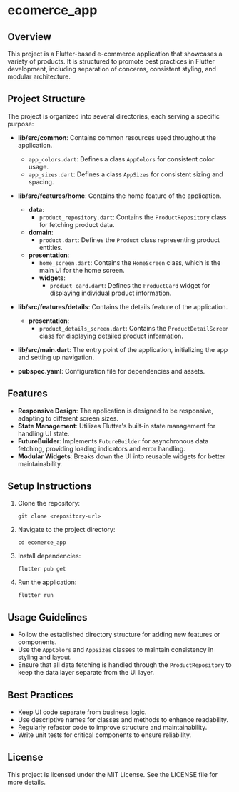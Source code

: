 # ecomerce_app

## Overview
This project is a Flutter-based e-commerce application that showcases a variety of products. It is structured to promote best practices in Flutter development, including separation of concerns, consistent styling, and modular architecture.

## Project Structure
The project is organized into several directories, each serving a specific purpose:

- **lib/src/common**: Contains common resources used throughout the application.
  - `app_colors.dart`: Defines a class `AppColors` for consistent color usage.
  - `app_sizes.dart`: Defines a class `AppSizes` for consistent sizing and spacing.

- **lib/src/features/home**: Contains the home feature of the application.
  - **data**: 
    - `product_repository.dart`: Contains the `ProductRepository` class for fetching product data.
  - **domain**: 
    - `product.dart`: Defines the `Product` class representing product entities.
  - **presentation**: 
    - `home_screen.dart`: Contains the `HomeScreen` class, which is the main UI for the home screen.
    - **widgets**: 
      - `product_card.dart`: Defines the `ProductCard` widget for displaying individual product information.

- **lib/src/features/details**: Contains the details feature of the application.
  - **presentation**: 
    - `product_details_screen.dart`: Contains the `ProductDetailScreen` class for displaying detailed product information.

- **lib/src/main.dart**: The entry point of the application, initializing the app and setting up navigation.

- **pubspec.yaml**: Configuration file for dependencies and assets.

## Features
- **Responsive Design**: The application is designed to be responsive, adapting to different screen sizes.
- **State Management**: Utilizes Flutter's built-in state management for handling UI state.
- **FutureBuilder**: Implements `FutureBuilder` for asynchronous data fetching, providing loading indicators and error handling.
- **Modular Widgets**: Breaks down the UI into reusable widgets for better maintainability.

## Setup Instructions
1. Clone the repository:
   ```
   git clone <repository-url>
   ```
2. Navigate to the project directory:
   ```
   cd ecomerce_app
   ```
3. Install dependencies:
   ```
   flutter pub get
   ```
4. Run the application:
   ```
   flutter run
   ```

## Usage Guidelines
- Follow the established directory structure for adding new features or components.
- Use the `AppColors` and `AppSizes` classes to maintain consistency in styling and layout.
- Ensure that all data fetching is handled through the `ProductRepository` to keep the data layer separate from the UI layer.

## Best Practices
- Keep UI code separate from business logic.
- Use descriptive names for classes and methods to enhance readability.
- Regularly refactor code to improve structure and maintainability.
- Write unit tests for critical components to ensure reliability.

## License
This project is licensed under the MIT License. See the LICENSE file for more details.